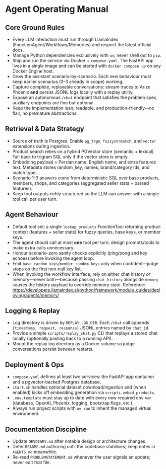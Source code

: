 # Agent Operating Manual

## Core Ground Rules
- Every LLM interaction must run through LlamaIndex (FunctionAgent/Workflows/Memories) and respect the latest official docs.
- Manage Python dependencies exclusively with `uv`; never shell out to `pip`.
- Ship and run the service via Docker + `compose.yaml`. The FastAPI app lives in a single image and can be started with
  `docker compose up` on any Docker Engine host.
- Grow the assistant scenario-by-scenario. Each new behaviour must keep earlier scenarios (0-3 already in scope) working.
- Capture complete, replayable conversations: stream traces to Arize Phoenix **and** persist JSONL logs locally with a replay utility.
- Expose an autonomous `/chat` endpoint that satisfies the problem spec; auxiliary endpoints are fine but optional.
- Keep the implementation lean, readable, and production-friendly—no flair, no premature abstractions.

## Retrieval & Data Strategy
- Source of truth is Postgres. Enable `pg_trgm`, `fuzzystrmatch`, and `vector` extensions during ingestion.
- Product search relies on a hybrid PGVector store (semantic + lexical). Fall back to trigram SQL only if the vector store is empty.
- Embedding payload = Persian name, English name, and extra features text. Metadata stores random_key, names, brand/category ids, and match type.
- Scenario 1-3 answers come from deterministic SQL over base products, members, shops, and categories (aggregated seller stats + parsed features).
- Keep tool outputs richly structured so the LLM can answer with a single tool call per user turn.

## Agent Behaviour
- Default tool set: a single `lookup_products` FunctionTool returning product context (features + seller stats) for fuzzy queries, base keys, or member keys.
- The agent should call at most **one** tool per turn; design prompts/tools to make extra calls unnecessary.
- Honour scenario-zero sanity checks explicitly (ping/pong and key echoes) before invoking the agent loop.
- Emit `base_random_keys`/`member_random_keys` only when confident—judge stops on the first non-null key list.
- When invoking the workflow interface, rely on either chat history *or* memory—never both—because passing `chat_history` alongside `memory` causes the history payload to override memory state. Reference: https://developers.llamaindex.ai/python/framework/module_guides/deploying/agents/memory/

## Logging & Replay
- Log directory is driven by `REPLAY_LOG_DIR`. Each `/chat` call appends `{timestamp, request, response}` JSONL entries named by `chat_id`.
- Provide a simple `scripts/replay_chat.py` CLI that replays a stored chat locally (optionally posting back to a running API).
- Mount the replay log directory as a Docker volume so judge conversations persist between restarts.

## Deployment & Ops
- `compose.yaml` defines at least two services: the FastAPI app container and a pgvector-backed Postgres database.
- `start.sh` handles optional dataset download/ingestion and (when enabled) kicks off embedding generation via `scripts.embed_products`.
- `.env.template` must stay up to date with every new required env var (database, OpenAI, Phoenix, logging, bootstrap flags, etc.).
- Always run project scripts with `uv run` to inherit the managed virtual environment.

## Documentation Discipline
- Update `DEVDIARY.md` after notable design or architecture changes.
- Defer `README.md` authoring until the codebase stabilises; keep notes in `AGENTS.md` meanwhile.
- Re-read `PROBLEMSTATEMENT.md` whenever the user signals an update; never edit that file.
